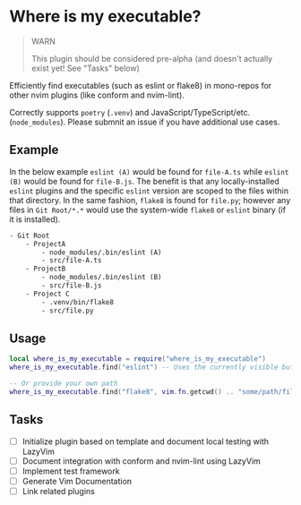 # Where is my executable?

> WARN
>
> This plugin should be considered pre-alpha (and doesn't actually exist yet! See "Tasks" below)

Efficiently find executables (such as eslint or flake8) in mono-repos for other nvim plugins (like conform and nvim-lint).

Correctly supports `poetry` (`.venv`) and JavaScript/TypeScript/etc. (`node_modules`). Please submnit an issue if you have additional use cases.

## Example

In the below example `eslint (A)` would be found for `file-A.ts` while `eslint (B)` would be found for `file-B.js`. The benefit is that any locally-installed `eslint` plugins and the specific `eslint` version are scoped to the files within that directory. In the same fashion, `flake8` is found for `file.py`; however any files in `Git Root/*.*` would use the system-wide `flake8` or `eslint` binary (if it is installed).

```txt
- Git Root
    - ProjectA
        - node_modules/.bin/eslint (A)
        - src/file-A.ts
    - ProjectB
        - node_modules/.bin/eslint (B)
        - src/file-B.js
    - Project C
        - .venv/bin/flake8
        - src/file.py
```

## Usage

```lua
local where_is_my_executable = require("where_is_my_executable")
where_is_my_executable.find("eslint") -- Uses the currently visible buffer

-- Or provide your own path
where_is_my_executable.find("flake8", vim.fn.getcwd() .. "some/path/file.py")
```

## Tasks

- [ ] Initialize plugin based on template and document local testing with LazyVim
- [ ] Document integration with conform and nvim-lint using LazyVim
- [ ] Implement test framework
- [ ] Generate Vim Documentation
- [ ] Link related plugins
